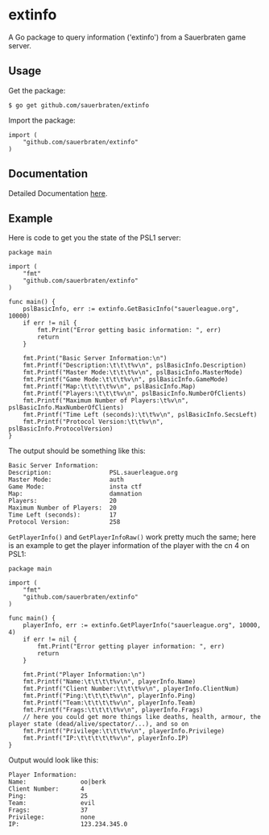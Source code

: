# extinfo

A  Go package to query information ('extinfo') from a Sauerbraten game server. 

## Usage

Get the package:

	$ go get github.com/sauerbraten/extinfo

Import the package:

	import (
		"github.com/sauerbraten/extinfo"
	)

## Documentation

Detailed Documentation [here](http://go.pkgdoc.org/github.com/sauerbraten/extinfo).

## Example

Here is code to get you the state of the PSL1 server:

	package main
	
	import (
		"fmt"
		"github.com/sauerbraten/extinfo"
	)
	
	func main() {
		pslBasicInfo, err := extinfo.GetBasicInfo("sauerleague.org", 10000)
		if err != nil {
			fmt.Print("Error getting basic information: ", err)
			return
		}
	
		fmt.Print("Basic Server Information:\n")
		fmt.Printf("Description:\t\t\t%v\n", pslBasicInfo.Description)
		fmt.Printf("Master Mode:\t\t\t%v\n", pslBasicInfo.MasterMode)
		fmt.Printf("Game Mode:\t\t\t%v\n", pslBasicInfo.GameMode)
		fmt.Printf("Map:\t\t\t\t%v\n", pslBasicInfo.Map)
		fmt.Printf("Players:\t\t\t%v\n", pslBasicInfo.NumberOfClients)
		fmt.Printf("Maximum Number of Players:\t%v\n", 	pslBasicInfo.MaxNumberOfClients)
		fmt.Printf("Time Left (seconds):\t\t%v\n", pslBasicInfo.SecsLeft)
		fmt.Printf("Protocol Version:\t\t%v\n", pslBasicInfo.ProtocolVersion)
	}

The output should be something like this:

	Basic Server Information:
	Description:				PSL.sauerleague.org
	Master Mode:				auth
	Game Mode:					insta ctf
	Map:						damnation
	Players:					20
	Maximum Number of Players:	20
	Time Left (seconds):		17
	Protocol Version:			258

`GetPlayerInfo()` and `GetPlayerInfoRaw()` work pretty much the same; here is an example to get the player information of the player with the cn 4 on PSL1:

	package main
	
	import (
		"fmt"
		"github.com/sauerbraten/extinfo"
	)
	
	func main() {
		playerInfo, err := extinfo.GetPlayerInfo("sauerleague.org", 10000, 4)
		if err != nil {
			fmt.Print("Error getting player information: ", err)
			return
		}
	
		fmt.Print("Player Information:\n")
		fmt.Printf("Name:\t\t\t\t%v\n", playerInfo.Name)
		fmt.Printf("Client Number:\t\t\t%v\n", playerInfo.ClientNum)	
		fmt.Printf("Ping:\t\t\t\t%v\n", playerInfo.Ping)
		fmt.Printf("Team:\t\t\t\t%v\n", playerInfo.Team)
		fmt.Printf("Frags:\t\t\t\t%v\n", playerInfo.Frags)
		// here you could get more things like deaths, health, armour, the player state (dead/alive/spectator/...), and so on
		fmt.Printf("Privilege:\t\t\t%v\n", playerInfo.Privilege)
		fmt.Printf("IP:\t\t\t\t\t%v\n", playerInfo.IP)
	}

Output would look like this:

	Player Information:
	Name:				oo|berk
	Client Number:		4
	Ping:				25
	Team:				evil
	Frags:				37
	Privilege:			none
	IP:					123.234.345.0
